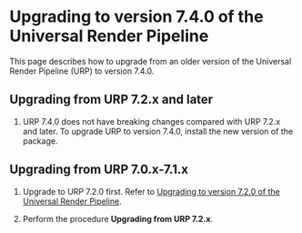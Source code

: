 # Upgrading to version 7.4.0 of the Universal Render Pipeline

This page describes how to upgrade from an older version of the Universal Render Pipeline (URP) to version 7.4.0.

## Upgrading from URP 7.2.x and later

1. URP 7.4.0 does not have breaking changes compared with URP 7.2.x and later. To upgrade URP to version 7.4.0, install the new version of the package.

## Upgrading from URP 7.0.x-7.1.x

1. Upgrade to URP 7.2.0 first. Refer to [Upgrading to version 7.2.0 of the Universal Render Pipeline](upgrade-guide-7-2-0.md).

2. Perform the procedure **Upgrading from URP 7.2.x**.

